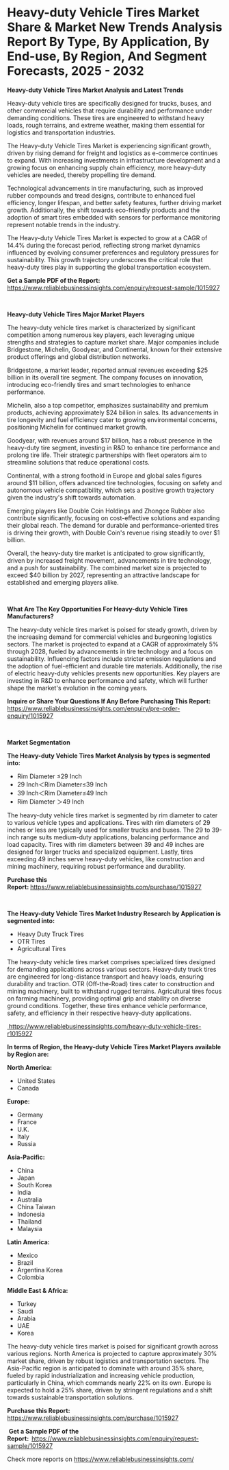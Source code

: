 <p><h1>Heavy-duty Vehicle Tires Market Share & Market New Trends Analysis Report By Type, By Application, By End-use, By Region, And Segment Forecasts, 2025 - 2032</h1></p><p><strong>Heavy-duty Vehicle Tires Market Analysis and Latest Trends</strong></p>
<p><p>Heavy-duty vehicle tires are specifically designed for trucks, buses, and other commercial vehicles that require durability and performance under demanding conditions. These tires are engineered to withstand heavy loads, rough terrains, and extreme weather, making them essential for logistics and transportation industries. </p><p>The Heavy-duty Vehicle Tires Market is experiencing significant growth, driven by rising demand for freight and logistics as e-commerce continues to expand. With increasing investments in infrastructure development and a growing focus on enhancing supply chain efficiency, more heavy-duty vehicles are needed, thereby propelling tire demand. </p><p>Technological advancements in tire manufacturing, such as improved rubber compounds and tread designs, contribute to enhanced fuel efficiency, longer lifespan, and better safety features, further driving market growth. Additionally, the shift towards eco-friendly products and the adoption of smart tires embedded with sensors for performance monitoring represent notable trends in the industry. </p><p>The Heavy-duty Vehicle Tires Market is expected to grow at a CAGR of 14.4% during the forecast period, reflecting strong market dynamics influenced by evolving consumer preferences and regulatory pressures for sustainability. This growth trajectory underscores the critical role that heavy-duty tires play in supporting the global transportation ecosystem.</p></p>
<p><strong>Get a Sample PDF of the Report:&nbsp;</strong> <a href="https://www.reliablebusinessinsights.com/enquiry/request-sample/1015927?utm_campaign=84&utm_medium=2&utm_source=Github&utm_content=ia&utm_term=08012025&utm_id=heavy-duty-vehicle-tires">https://www.reliablebusinessinsights.com/enquiry/request-sample/1015927</a></p>
<p>&nbsp;</p>
<p><strong>Heavy-duty Vehicle Tires Major Market Players</strong></p>
<p><p>The heavy-duty vehicle tires market is characterized by significant competition among numerous key players, each leveraging unique strengths and strategies to capture market share. Major companies include Bridgestone, Michelin, Goodyear, and Continental, known for their extensive product offerings and global distribution networks.</p><p>Bridgestone, a market leader, reported annual revenues exceeding $25 billion in its overall tire segment. The company focuses on innovation, introducing eco-friendly tires and smart technologies to enhance performance.</p><p>Michelin, also a top competitor, emphasizes sustainability and premium products, achieving approximately $24 billion in sales. Its advancements in tire longevity and fuel efficiency cater to growing environmental concerns, positioning Michelin for continued market growth.</p><p>Goodyear, with revenues around $17 billion, has a robust presence in the heavy-duty tire segment, investing in R&D to enhance tire performance and prolong tire life. Their strategic partnerships with fleet operators aim to streamline solutions that reduce operational costs.</p><p>Continental, with a strong foothold in Europe and global sales figures around $11 billion, offers advanced tire technologies, focusing on safety and autonomous vehicle compatibility, which sets a positive growth trajectory given the industry's shift towards automation.</p><p>Emerging players like Double Coin Holdings and Zhongce Rubber also contribute significantly, focusing on cost-effective solutions and expanding their global reach. The demand for durable and performance-oriented tires is driving their growth, with Double Coin's revenue rising steadily to over $1 billion.</p><p>Overall, the heavy-duty tire market is anticipated to grow significantly, driven by increased freight movement, advancements in tire technology, and a push for sustainability. The combined market size is projected to exceed $40 billion by 2027, representing an attractive landscape for established and emerging players alike.</p></p>
<p>&nbsp;</p>
<p><strong>What Are The Key Opportunities For Heavy-duty Vehicle Tires Manufacturers?</strong></p>
<p><p>The heavy-duty vehicle tires market is poised for steady growth, driven by the increasing demand for commercial vehicles and burgeoning logistics sectors. The market is projected to expand at a CAGR of approximately 5% through 2028, fueled by advancements in tire technology and a focus on sustainability. Influencing factors include stricter emission regulations and the adoption of fuel-efficient and durable tire materials. Additionally, the rise of electric heavy-duty vehicles presents new opportunities. Key players are investing in R&D to enhance performance and safety, which will further shape the market's evolution in the coming years.</p></p>
<p><strong>Inquire or Share Your Questions If Any Before Purchasing This Report:</strong> <a href="https://www.reliablebusinessinsights.com/enquiry/pre-order-enquiry/1015927?utm_campaign=84&utm_medium=2&utm_source=Github&utm_content=ia&utm_term=08012025&utm_id=heavy-duty-vehicle-tires">https://www.reliablebusinessinsights.com/enquiry/pre-order-enquiry/1015927</a></p>
<p>&nbsp;</p>
<p><strong>Market Segmentation</strong></p>
<p><strong>The Heavy-duty Vehicle Tires Market Analysis by types is segmented into:</strong></p>
<p><ul><li>Rim Diameter ≤29 Inch</li><li>29 Inch＜Rim Diameter≤39 Inch</li><li>39 Inch＜Rim Diameter≤49 Inch</li><li>Rim Diameter ＞49 Inch</li></ul></p>
<p><p>The heavy-duty vehicle tires market is segmented by rim diameter to cater to various vehicle types and applications. Tires with rim diameters of 29 inches or less are typically used for smaller trucks and buses. The 29 to 39-inch range suits medium-duty applications, balancing performance and load capacity. Tires with rim diameters between 39 and 49 inches are designed for larger trucks and specialized equipment. Lastly, tires exceeding 49 inches serve heavy-duty vehicles, like construction and mining machinery, requiring robust performance and durability.</p></p>
<p><strong>Purchase this Report:&nbsp;</strong><a href="https://www.reliablebusinessinsights.com/purchase/1015927?utm_campaign=84&utm_medium=2&utm_source=Github&utm_content=ia&utm_term=08012025&utm_id=heavy-duty-vehicle-tires">https://www.reliablebusinessinsights.com/purchase/1015927</a></p>
<p>&nbsp;</p>
<p><strong>The Heavy-duty Vehicle Tires Market Industry Research by Application is segmented into:</strong></p>
<p><ul><li>Heavy Duty Truck Tires</li><li>OTR Tires</li><li>Agricultural Tires</li></ul></p>
<p><p>The heavy-duty vehicle tires market comprises specialized tires designed for demanding applications across various sectors. Heavy-duty truck tires are engineered for long-distance transport and heavy loads, ensuring durability and traction. OTR (Off-the-Road) tires cater to construction and mining machinery, built to withstand rugged terrains. Agricultural tires focus on farming machinery, providing optimal grip and stability on diverse ground conditions. Together, these tires enhance vehicle performance, safety, and efficiency in their respective heavy-duty applications.</p></p>
<p><a href="https://www.reliablebusinessinsights.com/heavy-duty-vehicle-tires-r1015927?utm_campaign=84&utm_medium=2&utm_source=Github&utm_content=ia&utm_term=08012025&utm_id=heavy-duty-vehicle-tires">&nbsp;https://www.reliablebusinessinsights.com/heavy-duty-vehicle-tires-r1015927</a></p>
<p><strong>In terms of Region, the Heavy-duty Vehicle Tires Market Players available by Region are:</strong></p>
<p>
    <p> <strong> North America: </strong>
        <ul>
            <li>United States</li>
            <li>Canada</li>
        </ul>
        </p> 
    <p> <strong> Europe: </strong>
        <ul>
            <li>Germany</li>
            <li>France</li>
            <li>U.K.</li>
            <li>Italy</li>
            <li>Russia</li>
        </ul>
        </p> 
    <p> <strong> Asia-Pacific: </strong>
        <ul>
            <li>China</li>
            <li>Japan</li>
            <li>South Korea</li>
            <li>India</li>
            <li>Australia</li>
            <li>China Taiwan</li>
            <li>Indonesia</li>
            <li>Thailand</li>
            <li>Malaysia</li>
        </ul>
        </p> 
    <p> <strong> Latin America: </strong>
        <ul>
            <li>Mexico</li>
            <li>Brazil</li>
            <li>Argentina Korea</li>
            <li>Colombia</li>
        </ul>
        </p> 
    <p> <strong> Middle East & Africa: </strong>
        <ul>
            <li>Turkey</li>
            <li>Saudi</li>
            <li>Arabia</li>
            <li>UAE</li>
            <li>Korea</li>
        </ul>
    </p>
    </p>
<p><p>The heavy-duty vehicle tires market is poised for significant growth across various regions. North America is projected to capture approximately 30% market share, driven by robust logistics and transportation sectors. The Asia-Pacific region is anticipated to dominate with around 35% share, fueled by rapid industrialization and increasing vehicle production, particularly in China, which commands nearly 22% on its own. Europe is expected to hold a 25% share, driven by stringent regulations and a shift towards sustainable transportation solutions.</p></p>
<p><strong>Purchase this Report: </strong><a href="https://www.reliablebusinessinsights.com/purchase/1015927?utm_campaign=84&utm_medium=2&utm_source=Github&utm_content=ia&utm_term=08012025&utm_id=heavy-duty-vehicle-tires">https://www.reliablebusinessinsights.com/purchase/1015927</a></p>
<p>&nbsp;<strong>Get a Sample PDF of the Report:&nbsp;&nbsp;</strong><a href="https://www.reliablebusinessinsights.com/enquiry/request-sample/1015927?utm_campaign=84&utm_medium=2&utm_source=Github&utm_content=ia&utm_term=08012025&utm_id=heavy-duty-vehicle-tires">https://www.reliablebusinessinsights.com/enquiry/request-sample/1015927</a></p>
<p><strong></strong></p>
<p>Check more reports on <a href="https://www.reliablebusinessinsights.com/?utm_campaign=84&utm_medium=2&utm_source=Github&utm_content=ia&utm_term=08012025&utm_id=heavy-duty-vehicle-tires">https://www.reliablebusinessinsights.com/</a></p>